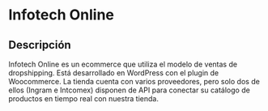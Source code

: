 # Infotech Online

## Descripción
Infotech Online es un ecommerce que utiliza el modelo de ventas de dropshipping. Está desarrollado en WordPress con el plugin de Woocommerce. La tienda cuenta con varios proveedores, pero solo dos de ellos (Ingram e Intcomex) disponen de API para conectar su catálogo de productos en tiempo real con nuestra tienda.
